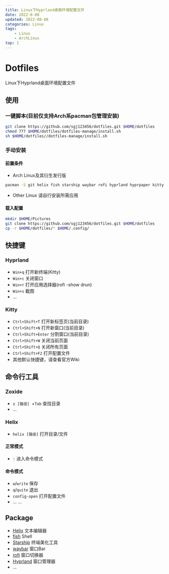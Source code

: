 ```yaml
---
title: Linux下Hyprland桌面环境配置文件
date: 2022-8-08
updated: 2022-08-08
categories: Linux
tags:
    - Linux
    - ArchLinux
top: 1
---
```


# Dotfiles
Linux下Hyprland桌面环境配置文件
## 使用
### 一键脚本(目前仅支持Arch系pacman包管理安装)
```sh
git clone https://github.com/sgj123456/dotfiles.git $HOME/dotfiles
chmod 777 $HOME/dotfiles/dotfiles-manage/install.sh
sh $HOME/dotfiles//dotfiles-manage/install.sh
```
### 手动安装
#### 前置条件
+ Arch Linux及其衍生发行版
```bash
pacman -S git helix fish starship waybar rofi hyprland hyprpaper kitty zoxide fzf grim
```
+ Other Linux
请自行安装所需应用
#### 载入配置
```sh
mkdir $HOME/Pictures
git clone https://github.com/sgj123456/dotfiles.git $HOME/dotfiles
cp -r $HOME/dotfiles/* $HOME/.config/
```
## 快捷键
### Hyprland
+ `Win+q` 打开新终端(Kitty)
+ `Win+c` 关闭窗口
+ `Win+r` 打开应用选择器(rofi -show drun)
+ `Win+s` 截图
+ ...
### Kitty
+ `Ctrl+Shift+T` 打开新标签页(当前目录)
+ `Ctrl+Shift+N` 打开新窗口(当前目录)
+ `Ctrl+Shift+Enter` 分割窗口(当前目录) 
+ `Ctrl+Shift+W` 关闭当前页面
+ `Ctrl+Shift+Q` 关闭所有页面
+ `Ctrl+Shift+F2` 打开配置文件
+ 其他默认快捷键，请查看官方Wiki
## 命令行工具
### Zoxide 
+ `z [路径] `+`Tab` 查找目录
+ ...
### Helix
+ `helix [路径]` 打开目录/文件
#### 正常模式
+ `:` 进入命令模式
#### 命令模式
+ `w`/`write` 保存
+ `q`/`quite` 退出
+ `config-open` 打开配置文件
+ ...
...
## Package
+ [Helix](https://helix-editor.com/) 文本编辑器
+ [fish](https://fishshell.com/) Shell
+ [Starship](https://starship.rs/) 终端美化工具
+ [waybar](https://github.com/Alexays/Waybar/) 窗口Bar
+ [rofi](https://davatorium.github.io/rofi/) 窗口切换器
+ [Hyprland](https://hyprland.org/) 窗口管理器 
+ ...
